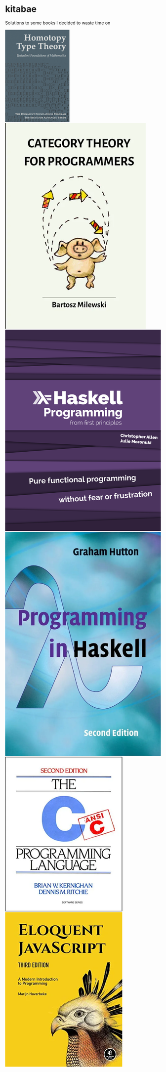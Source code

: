 # kitabae
Solutions to some books I decided to waste time on

[![Homotopy Type Theory](homotopy-type-theory/cover.webp)](homotopy-type-theory/)
[![Category Theory for Programmers - Bartosz Milewski](category-theory/cover.webp)](category-theory/)
[![Haskell Programming from first principles - bitemyapp](haskell-programming/cover.png)](haskell-programming/)
[![Programming in Haskell - Graham Hutton](programming-in-haskell/cover.webp)](programming-in-haskell/)
[![The C Programming Language - K&R](C-K&R/cover.webp)](C-K&R/)
[![Eloquent Javascript - Marjin Haverbeke](eloquent-javascript/cover.webp)](eloquent-javascript/)

